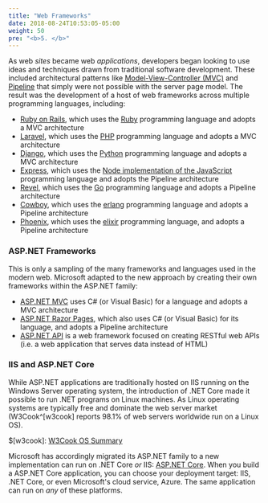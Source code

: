 ```yaml
---
title: "Web Frameworks"
date: 2018-08-24T10:53:05-05:00
weight: 50
pre: "<b>5. </b>"
---
```


As web _sites_ became web _applications_, developers began looking to use ideas and techniques drawn from traditional software development.  These included architectural patterns like [Model-View-Controller (MVC)](https://en.wikipedia.org/wiki/Model%E2%80%93view%E2%80%93controller) and [Pipeline](https://en.wikipedia.org/wiki/Pipeline_(software)) that simply were not possible with the server page model.  The result was the development of a host of web frameworks across multiple programming languages, including:

* [Ruby on Rails](https://rubyonrails.org/), which uses the [Ruby](https://www.ruby-lang.org/en/) programming language and adopts a MVC architecture
* [Laravel](https://laravel.com/), which uses the [PHP](https://www.php.net/) programming language and adopts a MVC architecture
* [Django](https://www.djangoproject.com/), which uses the [Python](https://www.python.org/) programming language and adopts a MVC architecture
* [Express](https://expressjs.com/), which uses the [Node implementation of the JavaScript](https://nodejs.org/en/) programming language and adopts the Pipeline architecture
* [Revel](https://revel.github.io/), which uses the [Go](https://golang.org/) programming language and adopts a Pipeline architecture
* [Cowboy](https://github.com/ninenines/cowboy), which uses the [erlang](https://www.erlang.org/) programming language and adopts a Pipeline architecture
* [Phoenix](https://www.phoenixframework.org/), which uses the [elixir](https://elixir-lang.org/) programming language, and adopts a Pipeline architecture

### ASP.NET Frameworks

This is only a sampling of the many frameworks and languages used in the modern web.  Microsoft adapted to the new approach by creating their own frameworks within the ASP.NET family:

* [ASP.NET MVC](https://dotnet.microsoft.com/apps/aspnet/mvc) uses C# (or Visual Basic) for a language and adopts a MVC architecture
* [ASP.NET Razor Pages](https://docs.microsoft.com/en-us/aspnet/core/tutorials/razor-pages/?view=aspnetcore-3.1), which also uses C# (or Visual Basic) for its language, and adopts a Pipeline architecture
* [ASP.NET API](https://dotnet.microsoft.com/apps/aspnet/apis) is a web framework focused on creating RESTful web APIs (i.e. a web application that serves data instead of HTML)

### IIS and ASP.NET Core

While ASP.NET applications are traditionally hosted on IIS running on the Windows Server operating system, the introduction of .NET Core made it possible to run .NET programs on Linux machines.  As Linux operating systems are typically free and dominate the web server market (W3Cook^[w3cook] reports 98.1% of web servers worldwide run on a Linux OS).

$[w3cook]: [W3Cook OS Summary](https://web.archive.org/web/20150806093859/http://www.w3cook.com/os/summary/)

Microsoft has accordingly migrated its ASP.NET family to a new implementation can run on .NET Core _or_ IIS: [ASP.NET Core](https://docs.microsoft.com/en-us/aspnet/core/?view=aspnetcore-5.0).  When you build a ASP.NET Core application, you can choose your deployment target: IIS, .NET Core, or even Microsoft's cloud service, Azure.  The same application can run on _any_ of these platforms.